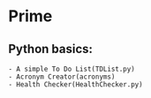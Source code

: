 # Prime
## Python basics:  
    - A simple To Do List(TDList.py)   
    - Acronym Creator(acronyms)  
    - Health Checker(HealthChecker.py)  